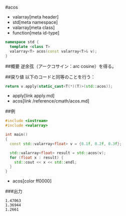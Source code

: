 #acos
* valarray[meta header]
* std[meta namespace]
* valarray[meta class]
* function[meta id-type]

```cpp
namespace std {
  template <class T>
  valarray<T> acos(const valarray<T>& v);
}
```

##概要
逆余弦（アークコサイン：arc cosine）を得る。


##戻り値
以下のコードと同等のことを行う：

```cpp
return v.apply(static_cast<T(*)(T)>(std::acos));
```
* apply[link apply.md]
* acos[link /reference/cmath/acos.md]


##例
```cpp
#include <iostream>
#include <valarray>

int main()
{
  const std::valarray<float> v = {0.1f, 0.2f, 0.3f};

  std::valarray<float> result = std::acos(v);
  for (float x : result) {
    std::cout << x << std::endl;
  }
}
```
* acos[color ff0000]

###出力
```
1.47063
1.36944
1.2661
```


